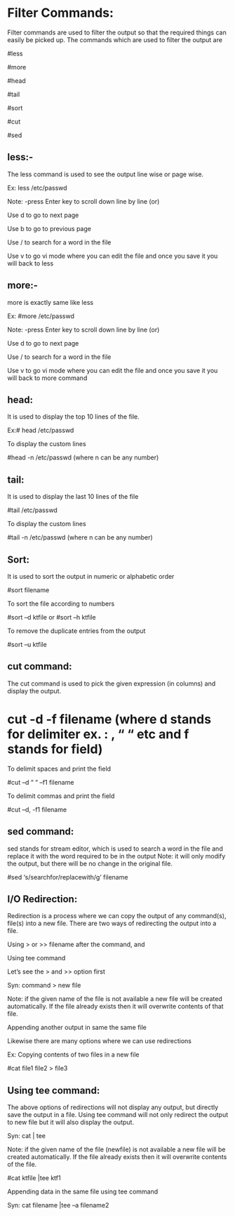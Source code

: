 # Filter Commands:

Filter commands are used to filter the output so that the required things can easily be
picked up. The commands which are used to filter the output are

#less

#more

#head

#tail

#sort

#cut

#sed

## less:-
The less command is used to see the output line wise or page wise.

Ex: less /etc/passwd

Note: -press Enter key to scroll down line by line (or)

Use d to go to next page

Use b to go to previous page

Use / to search for a word in the file

Use v to go vi mode where you can edit the file and once you save it you will back to less

## more:-

more is exactly same like less

Ex: #more /etc/passwd

Note: -press Enter key to scroll down line by line (or)

Use d to go to next page

Use / to search for a word in the file

Use v to go vi mode where you can edit the file and once you save it you will back to
more command

## head:
It is used to display the top 10 lines of the file.

Ex:# head /etc/passwd

To display the custom lines

#head -n /etc/passwd (where n can be any number)

## tail:

It is used to display the last 10 lines of the file

#tail /etc/passwd

To display the custom lines

#tail -n /etc/passwd (where n can be any number)


## Sort:

It is used to sort the output in numeric or alphabetic order

#sort filename

To sort the file according to numbers

#sort –d ktfile or #sort –h ktfile


To remove the duplicate entries from the output

#sort –u ktfile

## cut command:

The cut command is used to pick the given expression (in columns) and display the output.

# cut -d -f filename (where d stands for delimiter ex. : , “ “ etc and f stands for field)

To delimit spaces and print the field

#cut –d “ “ –f1 filename

To delimit commas and print the field

#cut –d, -f1 filename


## sed command:

sed stands for stream editor, which is used to search a word in the file and replace it with the
word required to be in the output
Note: it will only modify the output, but there will be no change in the original file.

#sed ‘s/searchfor/replacewith/g’ filename

## I/O Redirection:

Redirection is a process where we can copy the output of any command(s), file(s) into a new
file. There are two ways of redirecting the output into a file.

Using > or >> filename after the command, and

Using tee command

Let’s see the > and >> option first

Syn: command > new file

Note: if the given name of the file is not available a new file will be created automatically. If
the file already exists then it will overwrite contents of that file.

Appending another output in same the same file

Likewise there are many options where we can use redirections

Ex:
Copying contents of two files in a new file

#cat file1 file2 > file3

## Using tee command:

The above options of redirections will not display any output, but directly save the output in
a file. Using tee command will not only redirect the output to new file but it will also display
the output.

Syn: cat <filename> | tee <new file name>

Note: if the given name of the file (newfile) is not available a new file will be created
automatically. If the file already exists then it will overwrite contents of the file.

#cat ktfile |tee ktf1

Appending data in the same file using tee command

Syn: cat filename |tee –a filename2
